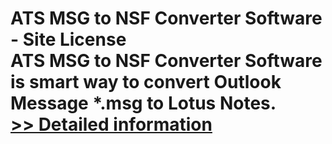 # ATS MSG to NSF Converter Software - Site License<br />ATS MSG to NSF Converter Software is smart way to convert Outlook Message *.msg to Lotus Notes.<br />[>> Detailed information](https://secure.shareit.com/shareit/product.html?productid=300778893&affiliateid=200057808)